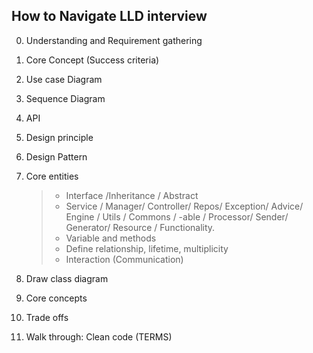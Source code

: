 ## How to Navigate LLD interview

0. Understanding and Requirement gathering
1. Core Concept (Success criteria)
2. Use case Diagram
3. Sequence Diagram
4. API
5. Design principle
6. Design Pattern
7. Core entities

   > - Interface /Inheritance / Abstract
   > - Service / Manager/ Controller/ Repos/ Exception/ Advice/ Engine / Utils / Commons / -able / Processor/ Sender/ Generator/ Resource / Functionality.
   > - Variable and methods
   > - Define relationship, lifetime, multiplicity
   > - Interaction (Communication)

8. Draw class diagram
9. Core concepts
10. Trade offs
11. Walk through: Clean code (TERMS)
